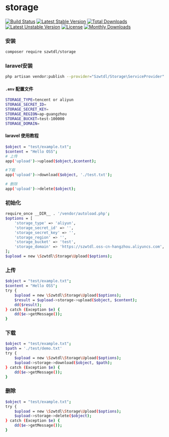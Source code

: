 # storage

[![Build Status](https://github.com/szwtdl/storage/actions/workflows/test.yml/badge.svg)](https://github.com/szwtdl/storage/actions)
[![Latest Stable Version](https://poser.pugx.org/szwtdl/storage/v/stable)](https://packagist.org/packages/szwtdl/storage)
[![Total Downloads](https://poser.pugx.org/szwtdl/storage/downloads)](https://packagist.org/packages/szwtdl/storage)
[![Latest Unstable Version](https://poser.pugx.org/szwtdl/storage/v/unstable)](https://packagist.org/packages/szwtdl/storage)
[![License](https://poser.pugx.org/szwtdl/storage/license)](https://packagist.org/packages/szwtdl/storage)
[![Monthly Downloads](https://poser.pugx.org/szwtdl/storage/d/monthly)](https://packagist.org/packages/szwtdl/storage)

### 安装

```bash
composer require szwtdl/storage
```

### laravel安装

```bash
php artisan vendor:publish --provider="Szwtdl/Storage\ServiceProvider"
```

#### `.env` 配置文件

```bash
STORAGE_TYPE=tencent or aliyun
STORAGE_SECRET_ID=
STORAGE_SECRET_KEY=
STORAGE_REGION=ap-guangzhou
STORAGE_BUCKET=test-100000
STORAGE_DOMAIN=
```

#### laravel 使用教程

```bash
$object = "test/example.txt";
$content = "Hello OSS";
# 上传
app('upload')->upload($object,$content); 

#下载
app('upload')->download($object, './test.txt');

# 删除
app('upload')->delete($object);
```

### 初始化

```bash
require_once __DIR__ . '/vendor/autoload.php';
$options = [
    'storage_type' => 'aliyun',
    'storage_secret_id' => '',
    'storage_secret_key' => '',
    'storage_region' => '',
    'storage_bucket' => 'test',
    'storage_domain' => 'https://szwtdl.oss-cn-hangzhou.aliyuncs.com',
];
$upload = new \Szwtdl\Storage\Upload($options);

```

### 上传

```bash
$object = "test/example.txt";
$content = "Hello OSS";
try {
    $upload = new \Szwtdl\Storage\Upload($options);
    $result = $upload->storage->upload($object, $content);
    dd($result);
} catch (Exception $e) {
    dd($e->getMessage());
}
```

### 下载

```bash
$object = "test/example.txt";
$path = './test/demo.txt'
try {
    $upload = new \Szwtdl\Storage\Upload($options);
    $upload->storage->download($object, $path);
} catch (Exception $e) {
    dd($e->getMessage());
}
```

### 删除

```bash
$object = "test/example.txt";
try {
    $upload = new \Szwtdl\Storage\Upload($options);
    $upload->storage->delete($object);
} catch (Exception $e) {
    dd($e->getMessage());
}
```